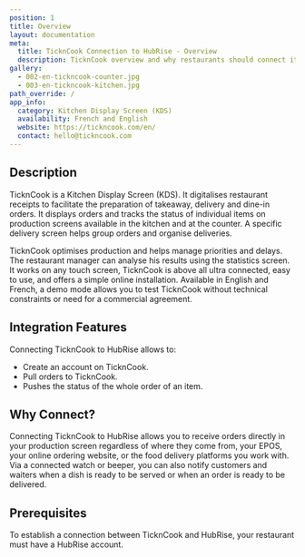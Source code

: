 ```yaml
---
position: 1
title: Overview
layout: documentation
meta:
  title: TicknCook Connection to HubRise - Overview
  description: TicknCook overview and why restaurants should connect it to HubRise. With a connection to HubRise orders are sent to the TicknCook production screen.
gallery:
  - 002-en-tickncook-counter.jpg
  - 003-en-tickncook-kitchen.jpg
path_override: /
app_info:
  category: Kitchen Display Screen (KDS)
  availability: French and English
  website: https://tickncook.com/en/
  contact: hello@tickncook.com
---
```


## Description

TicknCook is a Kitchen Display Screen (KDS). It digitalises restaurant receipts to facilitate the preparation of takeaway, delivery and dine-in orders.
It displays orders and tracks the status of individual items on production screens available in the kitchen and at the counter. A specific delivery screen helps group orders and organise deliveries.

TicknCook optimises production and helps manage priorities and delays. The restaurant manager can analyse his results using the statistics screen.
It works on any touch screen, TicknCook is above all ultra connected, easy to use, and offers a simple online installation.
Available in English and French, a demo mode allows you to test TicknCook without technical constraints or need for a commercial agreement.

## Integration Features

Connecting TicknCook to HubRise allows to:

- Create an account on TicknCook.
- Pull orders to TicknCook.
- Pushes the status of the whole order of an item.

## Why Connect?

Connecting TicknCook to HubRise allows you to receive orders directly in your production screen regardless of where they come from, your EPOS, your online ordering website, or the food delivery platforms you work with. Via a connected watch or beeper, you can also notify customers and waiters when a dish is ready to be served or when an order is ready to be delivered.

## Prerequisites

To establish a connection between TicknCook and HubRise, your restaurant must have a HubRise account.
